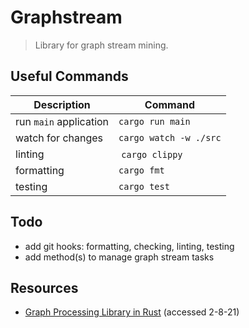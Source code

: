 # Graphstream

> Library for graph stream mining.

## Useful Commands

| Description | Command |
| --- | --- | 
| run `main` application | `cargo run main` |
| watch for changes | `cargo watch -w ./src` |
| linting | `cargo clippy` |
| formatting | `cargo fmt` |
| testing | `cargo test` |

## Todo

- add git hooks: formatting, checking, linting, testing
- add method(s) to manage graph stream tasks

## Resources

- [Graph Processing Library in Rust](https://stanford-cs242.github.io/f17/assets/projects/2017/ankitab-anupriya.pdf) (accessed 2-8-21)
